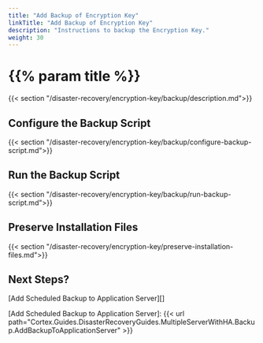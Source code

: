 ```yaml
---
title: "Add Backup of Encryption Key"
linkTitle: "Add Backup of Encryption Key"
description: "Instructions to backup the Encryption Key."
weight: 30
---
```


# {{% param title %}}

{{< section "/disaster-recovery/encryption-key/backup/description.md">}}

## Configure the Backup Script

{{< section "/disaster-recovery/encryption-key/backup/configure-backup-script.md">}}

## Run the Backup Script

{{< section "/disaster-recovery/encryption-key/backup/run-backup-script.md">}}

## Preserve Installation Files

{{< section "/disaster-recovery/encryption-key/preserve-installation-files.md">}}

## Next Steps?

[Add Scheduled Backup to Application Server][]

[Add Scheduled Backup to Application Server]: {{< url path="Cortex.Guides.DisasterRecoveryGuides.MultipleServerWithHA.Backup.AddBackupToApplicationServer" >}}
